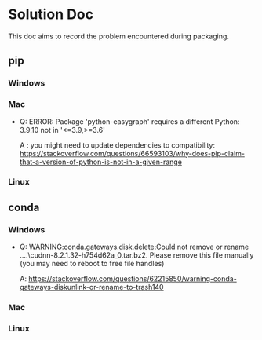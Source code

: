 # Solution Doc

This doc aims to record the problem encountered during packaging.

## pip

### Windows


### Mac

* Q: ERROR: Package 'python-easygraph' requires a different Python: 3.9.10 not in '<=3.9,>=3.6'

  A : you might need to update dependencies to compatibility: https://stackoverflow.com/questions/66593103/why-does-pip-claim-that-a-version-of-python-is-not-in-a-given-range

### Linux

## conda

### Windows

* Q: WARNING:conda.gateways.disk.delete:Could not remove or rename ....\cudnn-8.2.1.32-h754d62a_0.tar.bz2.  Please remove this file manually (you may need to reboot to free file handles)

  A: https://stackoverflow.com/questions/62215850/warning-conda-gateways-diskunlink-or-rename-to-trash140

### Mac


### Linux
